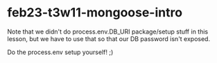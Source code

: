 # feb23-t3w11-mongoose-intro

Note that we didn't do process.env.DB_URI package/setup stuff in this lesson, but we have to use that so that our DB password isn't exposed.

Do the process.env setup yourself! ;) 